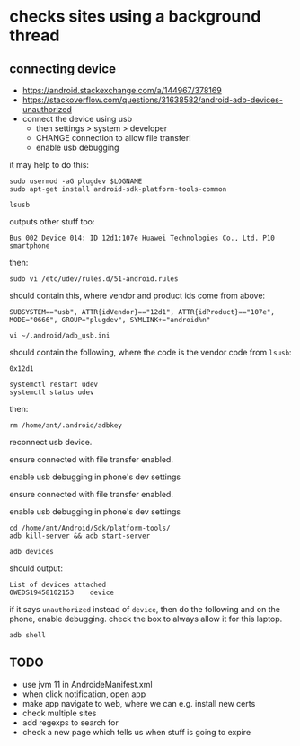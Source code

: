 # checks sites using a background thread

## connecting device

- https://android.stackexchange.com/a/144967/378169
- https://stackoverflow.com/questions/31638582/android-adb-devices-unauthorized
- connect the device using usb
  - then settings > system > developer
  - CHANGE connection to allow file transfer!
  - enable usb debugging

it may help to do this:

    sudo usermod -aG plugdev $LOGNAME
    sudo apt-get install android-sdk-platform-tools-common

    lsusb

outputs other stuff too:

    Bus 002 Device 014: ID 12d1:107e Huawei Technologies Co., Ltd. P10 smartphone

then:

    sudo vi /etc/udev/rules.d/51-android.rules

should contain this, where vendor and product ids come from above:

    SUBSYSTEM=="usb", ATTR{idVendor}=="12d1", ATTR{idProduct}=="107e", MODE="0666", GROUP="plugdev", SYMLINK+="android%n"

    vi ~/.android/adb_usb.ini

should contain the following, where the code is the vendor code from `lsusb`:

    0x12d1

    systemctl restart udev
    systemctl status udev

then:

    rm /home/ant/.android/adbkey

reconnect usb device.

ensure connected with file transfer enabled.

enable usb debugging in phone's dev settings

ensure connected with file transfer enabled.

enable usb debugging in phone's dev settings

    cd /home/ant/Android/Sdk/platform-tools/
    adb kill-server && adb start-server

    adb devices

should output:

    List of devices attached
    0WEDS19458102153	device

if it says `unauthorized` instead of `device`, then do the following and on the phone, enable debugging. check the box to always allow it for this laptop.

    adb shell

## TODO

- use jvm 11 in AndroideManifest.xml
- when click notification, open app
- make app navigate to web, where we can e.g. install new certs
- check multiple sites
- add regexps to search for
- check a new page which tells us when stuff is going to expire
